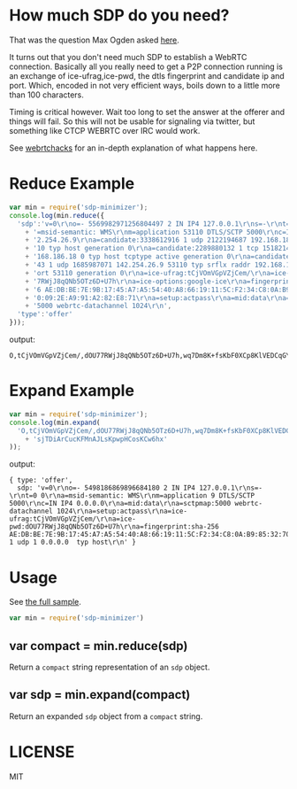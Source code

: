 # How much SDP do you need?
That was the question Max Ogden asked [here](https://twitter.com/maxogden/status/580555197870665728).

It turns out that you don't need much SDP to establish a WebRTC connection.
Basically all you really need to get a P2P connection running is an exchange of
ice-ufrag,ice-pwd, the dtls fingerprint and candidate ip and port.
Which, encoded in not very efficient ways, boils down to a little more than 100 characters.

Timing is critical however. Wait too long to set the answer at the offerer and things will fail.
So this will not be usable for signaling via twitter, but something like CTCP WEBRTC
over IRC would work.

See [webrtchacks](https://webrtchacks.com/the-minimum-viable-sdp/) for an in-depth explanation of what
happens here.

# Reduce Example

``` js
var min = require('sdp-minimizer');
console.log(min.reduce({
  'sdp':'v=0\r\no=- 5569982971256804497 2 IN IP4 127.0.0.1\r\ns=-\r\nt=0 0\r\na'
    + '=msid-semantic: WMS\r\nm=application 53110 DTLS/SCTP 5000\r\nc=IN IP4 14'
    + '2.254.26.9\r\na=candidate:3338612916 1 udp 2122194687 192.168.186.18 531'
    + '10 typ host generation 0\r\na=candidate:2289880132 1 tcp 1518214911 192.'
    + '168.186.18 0 typ host tcptype active generation 0\r\na=candidate:1752471'
    + '43 1 udp 1685987071 142.254.26.9 53110 typ srflx raddr 192.168.186.18 rp'
    + 'ort 53110 generation 0\r\na=ice-ufrag:tCjVOmVGpVZjCem/\r\na=ice-pwd:dOU7'
    + '7RWjJ8qQNb5OTz6D+U7h\r\na=ice-options:google-ice\r\na=fingerprint:sha-25'
    + '6 AE:DB:BE:7E:9B:17:45:A7:A5:54:40:A8:66:19:11:5C:F2:34:C8:0A:B9:85:32:7'
    + '0:09:2E:A9:91:A2:82:E8:71\r\na=setup:actpass\r\na=mid:data\r\na=sctpmap:'
    + '5000 webrtc-datachannel 1024\r\n',
  'type':'offer'
}));
```

output:

```
O,tCjVOmVGpVZjCem/,dOU77RWjJ8qQNb5OTz6D+U7h,wq7Dm8K+fsKbF0XCp8KlVEDCqGYZEVzDsjTDiArCucKFMnAJLsKpwpHCosKCw6hx
```

# Expand Example

``` js
var min = require('sdp-minimizer');
console.log(min.expand(
  'O,tCjVOmVGpVZjCem/,dOU77RWjJ8qQNb5OTz6D+U7h,wq7Dm8K+fsKbF0XCp8KlVEDCqGYZEVzD'
    + 'sjTDiArCucKFMnAJLsKpwpHCosKCw6hx'
));
```

output:

```
{ type: 'offer',
  sdp: 'v=0\r\no=- 5498186869896684180 2 IN IP4 127.0.0.1\r\ns=-\r\nt=0 0\r\na=msid-semantic: WMS\r\nm=application 9 DTLS/SCTP 5000\r\nc=IN IP4 0.0.0.0\r\na=mid:data\r\na=sctpmap:5000 webrtc-datachannel 1024\r\na=setup:actpass\r\na=ice-ufrag:tCjVOmVGpVZjCem/\r\na=ice-pwd:dOU77RWjJ8qQNb5OTz6D+U7h\r\na=fingerprint:sha-256 AE:DB:BE:7E:9B:17:45:A7:A5:54:40:A8:66:19:11:5C:F2:34:C8:0A:B9:85:32:70:09:2E:A9:91:A2:82:E8:71\r\na=candidate:0 1 udp 1 0.0.0.0  typ host\r\n' }
```

# Usage

See [the full sample](https://github.com/fippo/minimal-webrtc).

``` js
var min = require('sdp-minimizer')
```

## var compact = min.reduce(sdp)

Return a `compact` string representation of an `sdp` object.

## var sdp = min.expand(compact)

Return an expanded `sdp` object from a `compact` string.

# LICENSE
MIT
